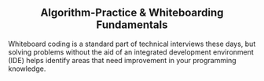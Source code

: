 ## <div align="center">Algorithm-Practice & Whiteboarding Fundamentals</div>

Whiteboard coding is a standard part of technical interviews these days, but solving problems without the aid of an integrated development environment (IDE) helps identify areas that need improvement in your programming knowledge.

